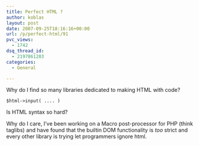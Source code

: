 ```yaml
---
title: Perfect HTML ?
author: koblas
layout: post
date: 2007-09-25T18:16:16+00:00
url: /p/perfect-html/91
pvc_views:
  - 1742
dsq_thread_id:
  - 2197861203
categories:
  - General

---
```

Why do I find so many libraries dedicated to making HTML with code?

```
$html->input( .... )
```

Is HTML syntax so hard?

Why do I care, I&#8217;ve been working on a Macro post-processor for PHP (think taglibs) and have found that the builtin DOM functionality is _too_ strict and every other library is trying let programmers ignore html.
